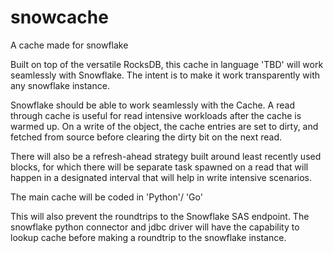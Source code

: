 # snowcache
A cache made for snowflake


Built on top of the versatile RocksDB, this cache in language 'TBD' will work seamlessly with 
Snowflake. The intent is to make it work transparently with any snowflake instance.

Snowflake should be able to work seamlessly with the Cache.
A read through cache is useful for read intensive workloads after the cache is warmed up.
On a write of the object, the cache entries are set to dirty, and fetched from source before
clearing the dirty bit on the next read.

There will also be a refresh-ahead strategy built around least recently used blocks, for 
which there will be separate task spawned on a read that will happen in a designated interval
that will help in write intensive scenarios.

The main cache will be coded in 'Python'/ 'Go'

This will also prevent the roundtrips to the Snowflake SAS endpoint.
The snowflake python connector and jdbc driver will have the capability to lookup cache
before making a roundtrip to the snowflake instance. 
